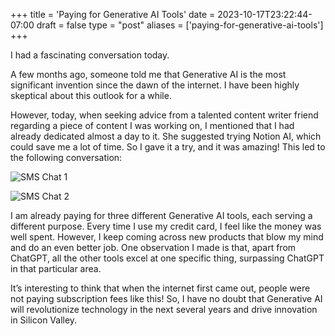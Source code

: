 +++
title = 'Paying for Generative AI Tools'
date = 2023-10-17T23:22:44-07:00
draft = false
type = "post"
aliases = ['paying-for-generative-ai-tools']
+++

I had a fascinating conversation today.

A few months ago, someone told me that Generative AI is the most significant invention since the dawn of the internet. I have been highly skeptical about this outlook for a while.

However, today, when seeking advice from a talented content writer friend regarding a piece of content I was working on, I mentioned that I had already dedicated almost a day to it. She suggested trying Notion AI, which could save me a lot of time. So I gave it a try, and it was amazing! This led to the following conversation:

![SMS Chat 1](/posts/images/paying-for-generative-ai-tools/paying-for-generative-ai-tools-1.png)

![SMS Chat 2](/posts/images/paying-for-generative-ai-tools/paying-for-generative-ai-tools-2.png)

I am already paying for three different Generative AI tools, each serving a different purpose. Every time I use my credit card, I feel like the money was well spent. However, I keep coming across new products that blow my mind and do an even better job. One observation I made is that, apart from ChatGPT, all the other tools excel at one specific thing, surpassing ChatGPT in that particular area.

It’s interesting to think that when the internet first came out, people were not paying subscription fees like this! So, I have no doubt that Generative AI will revolutionize technology in the next several years and drive innovation in Silicon Valley.
